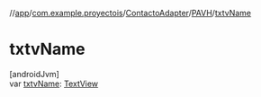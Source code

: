 //[app](../../../../index.md)/[com.example.proyectois](../../index.md)/[ContactoAdapter](../index.md)/[PAVH](index.md)/[txtvName](txtv-name.md)

# txtvName

[androidJvm]\
var [txtvName](txtv-name.md): [TextView](https://developer.android.com/reference/kotlin/android/widget/TextView.html)
